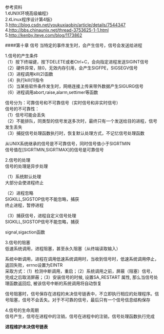 参考资料<br/>
1.《UNIX环境高级编程》<br/>
2.《Linux程序设计第4版》<br/>
3.http://blog.csdn.net/youkuxiaobin/article/details/7544347<br/>
4.http://bbs.chinaunix.net/thread-3753625-1-1.html<br/>
5.http://kenby.iteye.com/blog/1173862<br/>

####第十章 信号
当特定的事件发生时，会产生信号，信号会发送给进程<br/>

1.信号的产生条件<br/>
（1）按下终端键，按下DELETE或者Ctrl+C，会向指定进程发送SIGINT信号<br/>
（2）硬件异常，除0，无效内存引用，会产生SIGFPE，SIGSEGV信号<br/>
（3）进程调用kill(2)函数<br/>
（4）执行kill(1)指令<br/>
（5）当某些软件条件发生时，网络连接上传来带外数据产生SIGURG信号<br/>
（6）进程调用abort,raise,alarm,settimer等函数<br/>

信号分为：可靠信号和不可靠信号（实时信号和非实时信号）<br/>
信号的不可靠性：<br/>
	（1）信号可能会丢失<br/>
	（2）不能排队，同类型的信号发送多次时，最终只有一个发送给目的进程，信号发生丢失<br/>
	（3）捕捉信号处理函数执行时，恢复默认处理方式，不记忆信号处理函数<br/>

从UNIX系统继承的信号是不可靠信号，同时信号值小于SIGRTMIN<br/>
信号值在[SIGRTMIN,SIGRTMAX]的信号是可靠信号<br/>

2.信号的处理<br/>
信号的处理是异步处理<br/>

（1）系统默认处理<br/>
大部分会使进程终止<br/>

（2）进程忽略<br/>
SIGKILL,SIGSTOP信号不能忽略，捕获<br/>
终止进程，暂停进程<br/>

（3）捕获信号，进程自定义信号处理<br/>
SIGKILL,SIGSTOP信号不能忽略，捕获<br/>

signal,sigaction函数

3.信号的阻塞<br/>
低速系统调用，进程阻塞，甚至永久阻塞（从终端读取输入）<br/>

系统中断调用，进程在调用低速系统调用时，当收到信号时，低速系统调用停止，返回失败，errno设置为EINTR<br/>
	采取方式：（1）检测中断调用，重启；（2）系统调用之前，屏蔽（阻塞）信号，完成之后取消屏蔽；（3）安装信号的时候, 设置SA_RESTART
属性, 那么当信号处理函数返回后, 被该信号中断的系统调用将自动恢复<br/>

信号阻塞时，信号保存在进程的未决信号链表中，不立即执行相应的处理程序。信号阻塞，信号不会丢失。对于不可靠的信号，最后只有一个信号信息结构保存<br/>

4.信号的生命周期<br/>
信号产生，信号在进程中的注销，信号在进程中的注销，信号处理函数执行完成<br/>

**进程维护未决信号链表**<br/>

